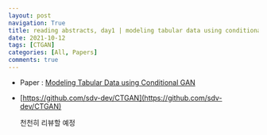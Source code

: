 ```yaml
---
layout: post
navigation: True
title: reading abstracts, day1 | modeling tabular data using conditional GAN 
date: 2021-10-12
tags: [CTGAN]
categories: [All, Papers]
comments: true
---
```



- Paper : [Modeling Tabular Data using Conditional GAN](https://arxiv.org/pdf/1907.00503.pdf)
- [https://github.com/sdv-dev/CTGAN](https://github.com/sdv-dev/CTGAN)
  
   
  천천히 리뷰할 예정
  
